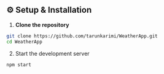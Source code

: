 ## ⚙️ Setup & Installation

1. **Clone the repository**
```bash
git clone https://github.com/tarunkarimi/WeatherApp.git
cd WeatherApp
```

2. Start the development server
``` bash
npm start
